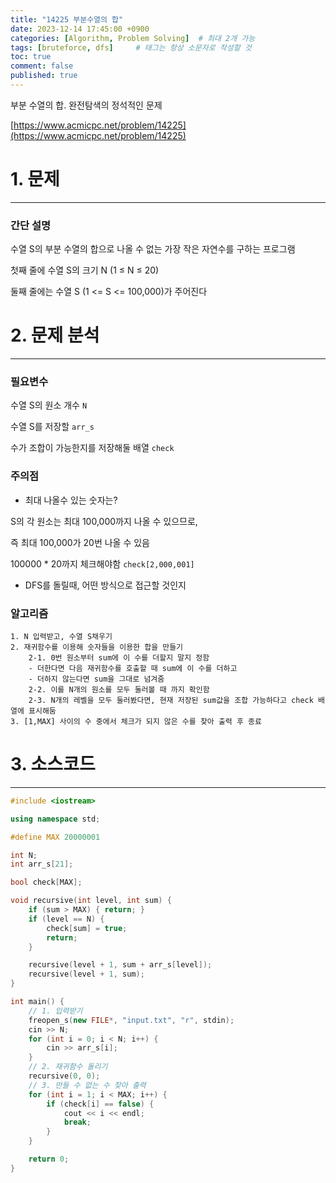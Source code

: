 ```yaml
---
title: "14225 부분수열의 합"
date: 2023-12-14 17:45:00 +0900
categories: [Algorithm, Problem Solving]  # 최대 2개 가능
tags: [bruteforce, dfs]     # 태그는 항상 소문자로 작성할 것
toc: true
comment: false
published: true
---
```


부분 수열의 합. 완전탐색의 정석적인 문제

[https://www.acmicpc.net/problem/14225](https://www.acmicpc.net/problem/14225)

# 1. 문제
---
### 간단 설명
수열 S의 부분 수열의 합으로 나올 수 없는 가장 작은 자연수를 구하는 프로그램

첫째 줄에 수열 S의 크기 N (1 ≤ N ≤ 20)

둘째 줄에는 수열 S (1 <= S <= 100,000)가 주어진다

# 2. 문제 분석
---
### 필요변수
수열 S의 원소 개수 `N`

수열 S를 저장할 `arr_s`

수가 조합이 가능한지를 저장해둘 배열 `check`

### 주의점
- 최대 나올수 있는 숫자는?

S의 각 원소는 최대 100,000까지 나올 수 있으므로, 

즉 최대 100,000가 20번 나올 수 있음

100000 * 20까지 체크해야함 `check[2,000,001]`

- DFS를 돌릴때, 어떤 방식으로 접근할 것인지

### 알고리즘
```
1. N 입력받고, 수열 S채우기
2. 재귀함수를 이용해 숫자들을 이용한 합을 만들기
	2-1. 0번 원소부터 sum에 이 수를 더할지 말지 정함
	- 더한다면 다음 재귀함수를 호출할 때 sum에 이 수를 더하고
	- 더하지 않는다면 sum을 그대로 넘겨줌
	2-2. 이를 N개의 원소를 모두 둘러볼 때 까지 확인함
	2-3. N개의 레벨을 모두 둘러봤다면, 현재 저장된 sum값을 조합 가능하다고 check 배열에 표시해둠
3. [1,MAX] 사이의 수 중에서 체크가 되지 않은 수를 찾아 출력 후 종료
```

# 3. 소스코드
---
```cpp
#include <iostream>

using namespace std;

#define MAX 20000001

int N;
int arr_s[21];

bool check[MAX];

void recursive(int level, int sum) {
	if (sum > MAX) { return; }
	if (level == N) {
		check[sum] = true;
		return;
	}

	recursive(level + 1, sum + arr_s[level]);
	recursive(level + 1, sum);
}

int main() {
    // 1. 입력받기
	freopen_s(new FILE*, "input.txt", "r", stdin);
	cin >> N; 
	for (int i = 0; i < N; i++) {
		cin >> arr_s[i];
	}
    // 2. 재귀함수 돌리기
	recursive(0, 0);
    // 3. 만들 수 없는 수 찾아 출력
	for (int i = 1; i < MAX; i++) {
		if (check[i] == false) {
			cout << i << endl;
			break;
		}
	}

	return 0;
}
```